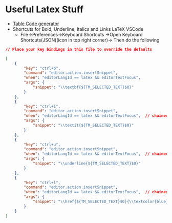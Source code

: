 
# Useful Latex Stuff

- [Table Code generator](https://www.tablesgenerator.com/)
- Shortcuts for Bold, Underline, Italics and Links LaTeX VSCode
	- File->Preferences->Keyboard Shortcuts ->Open Keyboard Shortcuts(JSON)(icon in top right corner)-> Then do the following
```JSON
// Place your key bindings in this file to override the defaults

[
    {
        "key": "ctrl+b",
        "command": "editor.action.insertSnippet",
        "when": "editorLangId == latex && editorTextFocus",
        "args": {
            "snippet": "\\textbf{${TM_SELECTED_TEXT}$0}"
        }
    },
    {
        "key": "ctrl+i",
        "command": "editor.action.insertSnippet",
        "when": "editorLangId == latex && editorTextFocus",  // chained clause
        "args": {
            "snippet": "\\textit{${TM_SELECTED_TEXT}$0}"
        }
    },
    {
        "key": "ctrl+u",
        "command": "editor.action.insertSnippet",
        "when": "editorLangId == latex && editorTextFocus",  // chained clause
        "args": {
            "snippet": "\\underline{${TM_SELECTED_TEXT}$0}"
        }
    },
    {
        "key": "ctrl+l",
        "command": "editor.action.insertSnippet",
        "when": "editorLangId == latex && editorTextFocus",  // chained clause
        "args": {
            "snippet": "\\href{${TM_SELECTED_TEXT}$0}{\\textcolor{blue}{\\underline{}}}"
        }
    }
]
```